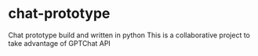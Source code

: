 # chat-prototype
Chat prototype build and written in python
This is a collaborative project to take advantage of GPTChat API
